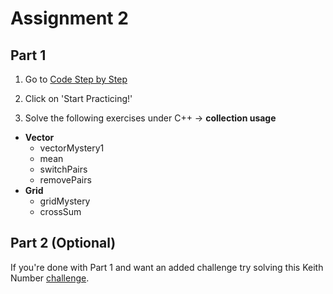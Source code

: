 # Assignment 2

## Part 1

1) Go to [Code Step by Step][codestep]

2) Click on 'Start Practicing!'

3) Solve the following exercises under C++ -> **collection usage**
  * **Vector**
    * vectorMystery1
    * mean
    * switchPairs
    * removePairs
  * **Grid**
    * gridMystery
    * crossSum

## Part 2 (Optional)

If you're done with Part 1 and want an added challenge try solving this Keith
Number [challenge][challenge].

<!-- Links -->
[codestep]: https://www.codestepbystep.com/
[challenge]: Assignment2_Part2.pdf
